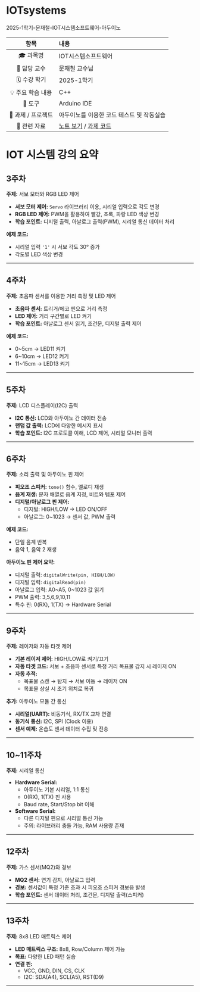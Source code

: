 # IOTsystems
2025-1학기-문재철-IOT시스템소프트웨어-아두이노

| 항목 | 내용 |
|:----:|:-----|
| 🎓 과목명 | IOT시스템소프트웨어 |
| 🏫 담당 교수 | 문재철 교수님 |
| 🗓️ 수강 학기 | 2025-1학기 |
| 💡 주요 학습 내용 | C++ |
| 🧰 도구 | Arduino IDE |
| 🧩 과제 / 프로젝트 | 아두이노를 이용한 코드 테스트 및 작동실습 |
| 🔗 관련 자료 | [노트 보기](./notes/README.md) / [과제 코드](./assignments/) |

# IOT 시스템 강의 요약

## 3주차
**주제:** 서보 모터와 RGB LED 제어  
- **서보 모터 제어:** `Servo` 라이브러리 이용, 시리얼 입력으로 각도 변경  
- **RGB LED 제어:** PWM을 활용하여 빨강, 초록, 파랑 LED 색상 변경  
- **학습 포인트:** 디지털 출력, 아날로그 출력(PWM), 시리얼 통신 데이터 처리

**예제 코드:**  
- 시리얼 입력 `'1'` 시 서보 각도 30° 증가  
- 각도별 LED 색상 변경

---

## 4주차
**주제:** 초음파 센서를 이용한 거리 측정 및 LED 제어  
- **초음파 센서:** 트리거/에코 핀으로 거리 측정  
- **LED 제어:** 거리 구간별로 LED 켜기  
- **학습 포인트:** 아날로그 센서 읽기, 조건문, 디지털 출력 제어

**예제 코드:**  
- 0~5cm → LED11 켜기  
- 6~10cm → LED12 켜기  
- 11~15cm → LED13 켜기  

---

## 5주차
**주제:** LCD 디스플레이(I2C) 출력  
- **I2C 통신:** LCD와 아두이노 간 데이터 전송  
- **랜덤 값 출력:** LCD에 다양한 메시지 표시  
- **학습 포인트:** I2C 프로토콜 이해, LCD 제어, 시리얼 모니터 출력

---

## 6주차
**주제:** 소리 출력 및 아두이노 핀 제어  
- **피오조 스피커:** `tone()` 함수, 멜로디 재생  
- **음계 재생:** 문자 배열로 음계 지정, 비트와 템포 제어  
- **디지털/아날로그 핀 제어:**  
  - 디지털: HIGH/LOW → LED ON/OFF  
  - 아날로그: 0~1023 → 센서 값, PWM 출력  

**예제 코드:**  
- 단일 음계 반복  
- 음악 1, 음악 2 재생  

**아두이노 핀 제어 요약:**  
- 디지털 출력: `digitalWrite(pin, HIGH/LOW)`  
- 디지털 입력: `digitalRead(pin)`  
- 아날로그 입력: A0~A5, 0~1023 값 읽기  
- PWM 출력: 3,5,6,9,10,11  
- 특수 핀: 0(RX), 1(TX) → Hardware Serial

---

## 9주차
**주제:** 레이저와 자동 타겟 제어  
- **기본 레이저 제어:** HIGH/LOW로 켜기/끄기  
- **자동 타겟 코드:** 서보 + 초음파 센서로 특정 거리 목표물 감지 시 레이저 ON  
- **자동 추적:**  
  - 목표물 스캔 → 탐지 → 서보 이동 → 레이저 ON  
  - 목표물 상실 시 초기 위치로 복귀  

**추가:** 아두이노 모듈 간 통신  
- **시리얼(UART):** 비동기식, RX/TX 교차 연결  
- **동기식 통신:** I2C, SPI (Clock 이용)  
- **센서 예제:** 온습도 센서 데이터 수집 및 전송

---

## 10~11주차
**주제:** 시리얼 통신  
- **Hardware Serial:**  
  - 아두이노 기본 시리얼, 1:1 통신  
  - 0(RX), 1(TX) 핀 사용  
  - Baud rate, Start/Stop bit 이해  
- **Software Serial:**  
  - 다른 디지털 핀으로 시리얼 통신 가능  
  - 주의: 라이브러리 충돌 가능, RAM 사용량 존재  

---

## 12주차
**주제:** 가스 센서(MQ2)와 경보  
- **MQ2 센서:** 연기 감지, 아날로그 입력  
- **경보:** 센서값이 특정 기준 초과 시 피오조 스피커 경보음 발생  
- **학습 포인트:** 센서 데이터 처리, 조건문, 디지털 출력(스피커)

---

## 13주차
**주제:** 8x8 LED 매트릭스 제어  
- **LED 매트릭스 구조:** 8x8, Row/Column 제어 가능  
- **목표:** 다양한 LED 패턴 실습  
- **연결 핀:**  
  - VCC, GND, DIN, CS, CLK  
  - I2C: SDA(A4), SCL(A5), RST(D9)  

---
